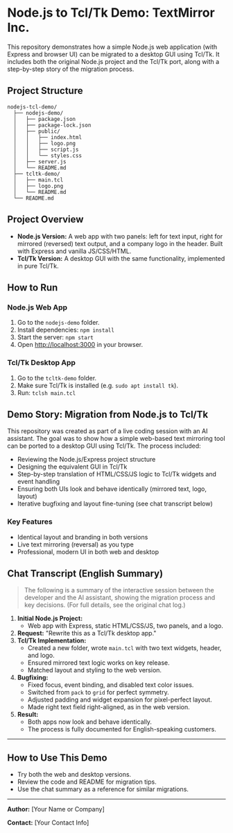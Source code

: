 # Node.js to Tcl/Tk Demo: TextMirror Inc.

This repository demonstrates how a simple Node.js web application (with Express and browser UI) can be migrated to a desktop GUI using Tcl/Tk. It includes both the original Node.js project and the Tcl/Tk port, along with a step-by-step story of the migration process.

## Project Structure

```
nodejs-tcl-demo/
  ├── nodejs-demo/
  │   ├── package.json
  │   ├── package-lock.json
  │   ├── public/
  │   │   ├── index.html
  │   │   ├── logo.png
  │   │   ├── script.js
  │   │   └── styles.css
  │   ├── server.js
  │   └── README.md
  ├── tcltk-demo/
  │   ├── main.tcl
  │   ├── logo.png
  │   └── README.md
  └── README.md
```

## Project Overview

- **Node.js Version:** A web app with two panels: left for text input, right for mirrored (reversed) text output, and a company logo in the header. Built with Express and vanilla JS/CSS/HTML.
- **Tcl/Tk Version:** A desktop GUI with the same functionality, implemented in pure Tcl/Tk.

## How to Run

### Node.js Web App
1. Go to the `nodejs-demo` folder.
2. Install dependencies: `npm install`
3. Start the server: `npm start`
4. Open [http://localhost:3000](http://localhost:3000) in your browser.

### Tcl/Tk Desktop App
1. Go to the `tcltk-demo` folder.
2. Make sure Tcl/Tk is installed (e.g. `sudo apt install tk`).
3. Run: `tclsh main.tcl`

## Demo Story: Migration from Node.js to Tcl/Tk

This repository was created as part of a live coding session with an AI assistant. The goal was to show how a simple web-based text mirroring tool can be ported to a desktop GUI using Tcl/Tk. The process included:

- Reviewing the Node.js/Express project structure
- Designing the equivalent GUI in Tcl/Tk
- Step-by-step translation of HTML/CSS/JS logic to Tcl/Tk widgets and event handling
- Ensuring both UIs look and behave identically (mirrored text, logo, layout)
- Iterative bugfixing and layout fine-tuning (see chat transcript below)

### Key Features
- Identical layout and branding in both versions
- Live text mirroring (reversal) as you type
- Professional, modern UI in both web and desktop

## Chat Transcript (English Summary)

> The following is a summary of the interactive session between the developer and the AI assistant, showing the migration process and key decisions. (For full details, see the original chat log.)

1. **Initial Node.js Project:**
   - Web app with Express, static HTML/CSS/JS, two panels, and a logo.
2. **Request:** "Rewrite this as a Tcl/Tk desktop app."
3. **Tcl/Tk Implementation:**
   - Created a new folder, wrote `main.tcl` with two text widgets, header, and logo.
   - Ensured mirrored text logic works on key release.
   - Matched layout and styling to the web version.
4. **Bugfixing:**
   - Fixed focus, event binding, and disabled text color issues.
   - Switched from `pack` to `grid` for perfect symmetry.
   - Adjusted padding and widget expansion for pixel-perfect layout.
   - Made right text field right-aligned, as in the web version.
5. **Result:**
   - Both apps now look and behave identically.
   - The process is fully documented for English-speaking customers.

---

## How to Use This Demo
- Try both the web and desktop versions.
- Review the code and README for migration tips.
- Use the chat summary as a reference for similar migrations.

---

**Author:** [Your Name or Company]

**Contact:** [Your Contact Info] 
